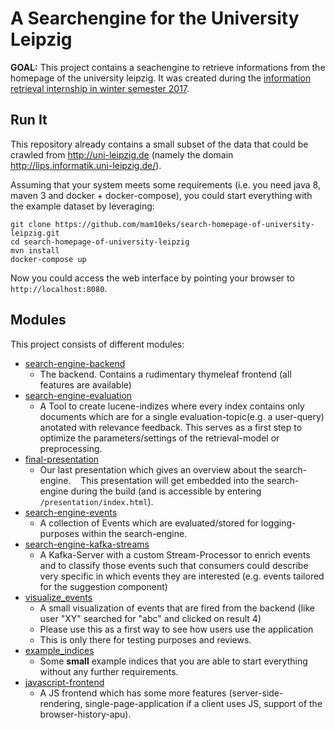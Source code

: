 # A Searchengine for the University Leipzig

**GOAL:** This project contains a seachengine to retrieve informations from the homepage of the university leipzig.
It was created during the 
[information retrieval internship in winter semester 2017](https://www.informatik.uni-leipzig.de/ifi/professuren/angewandteinf/temir/teaching/information-retrieval/).

## Run It

This repository already contains a small subset of the data that could be crawled from http://uni-leipzig.de (namely the domain http://lips.informatik.uni-leipzig.de/).

Assuming that your system meets some requirements (i.e. you need java 8, maven 3 and docker + docker-compose),
you could start everything with the example dataset by leveraging:

```
git clone https://github.com/mam10eks/search-homepage-of-university-leipzig.git
cd search-homepage-of-university-leipzig
mvn install
docker-compose up
```

Now you could access the web interface by pointing your browser to `http://localhost:8080`.

## Modules

This project consists of different modules:
* [search-engine-backend](search-engine-backend)
  * The backend. Contains a rudimentary thymeleaf frontend (all features are available)
* [search-engine-evaluation](search-engine-evaluation)
  * A Tool to create lucene-indizes where every index contains only documents which are for a single evaluation-topic(e.g. a user-query) anotated with relevance feedback. This serves as a first step to optimize the parameters/settings of the retrieval-model or preprocessing.
* [final-presentation](final-presentation)
  * Our last presentation which gives an overview about the search-engine.
    This presentation will get embedded into the search-engine during the build (and is accessible by entering `/presentation/index.html`).
* [search-engine-events](search-engine-events)
  * A collection of Events which are evaluated/stored for logging-purposes within the search-engine.
* [search-engine-kafka-streams](search-engine-kafka-streams)
  * A Kafka-Server with a custom Stream-Processor to enrich events and to classify those events such that consumers could describe very specific in which events they are interested (e.g. events tailored for the suggestion component)
* [visualize_events](visualize_events)
  * A small visualization of events that are fired from the backend (like user "XY" searched for "abc" and clicked on result 4)
  * Please use this as a first way to see how users use the application
  * This is only there for testing purposes and reviews.
* [example_indices](example_indices)
  * Some **small** example indices that you are able to start everything without any further requirements.
* [javascript-frontend](javascript-frontend)
  * A JS frontend which has some more features (server-side-rendering, single-page-application if a client uses JS, support of the browser-history-apu).
